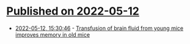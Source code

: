 # [Published on 2022-05-12](index.md)

* [2022-05-12, 15:30:46](https://news.ycombinator.com/item?id=31355619) - [Transfusion of brain fluid from young mice improves memory in old mice](https://www.statnews.com/2022/05/11/transfusion-of-young-cerebrospinal-fluid-is-memory-elevating-elixir/)
